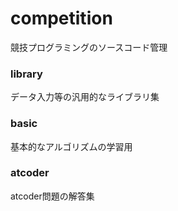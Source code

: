 # competition
競技プログラミングのソースコード管理

### library
データ入力等の汎用的なライブラリ集

### basic
基本的なアルゴリズムの学習用

### atcoder
atcoder問題の解答集


